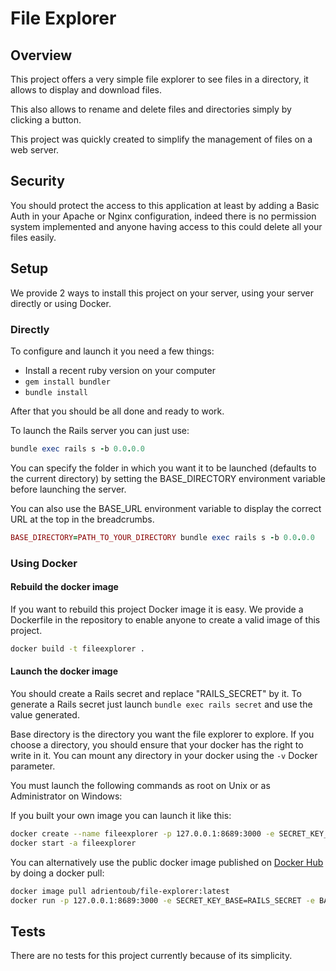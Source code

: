 # File Explorer

## Overview

This project offers a very simple file explorer to see files in a directory, it
allows to display and download files.

This also allows to rename and delete files and directories simply by clicking
a button.

This project was quickly created to simplify the management of files on a web
server.

## Security

You should protect the access to this application at least by adding a
Basic Auth in your Apache or Nginx configuration, indeed there is no permission
system implemented and anyone having access to this could delete all your
files easily.

## Setup

We provide 2 ways to install this project on your server, using your server
directly or using Docker.

### Directly

To configure and launch it you need a few things:

* Install a recent ruby version on your computer
* `gem install bundler`
* `bundle install`

After that you should be all done and ready to work.

To launch the Rails server you can just use:

```ruby
bundle exec rails s -b 0.0.0.0
```

You can specify the folder in which you want it to be launched (defaults to the
current directory) by setting the BASE\_DIRECTORY environment variable before
launching the server.

You can also use the BASE\_URL environment variable to display the correct URL
at the top in the breadcrumbs.

```ruby
BASE_DIRECTORY=PATH_TO_YOUR_DIRECTORY bundle exec rails s -b 0.0.0.0
```

### Using Docker

#### Rebuild the docker image

If you want to rebuild this project Docker image it is easy. We provide a
Dockerfile in the repository to enable anyone to create a valid image of this
project.

```bash
docker build -t fileexplorer .
```

#### Launch the docker image

You should create a Rails secret and replace "RAILS_SECRET" by it. To generate
a Rails secret just launch `bundle exec rails secret` and use the value
generated.

Base directory is the directory you want the file explorer to explore. If you
choose a directory, you should ensure that your docker has the right to write
in it. You can mount any directory in your docker using the `-v` Docker
parameter.

You must launch the following commands as root on Unix or as Administrator on
Windows:

If you built your own image you can launch it like this:

```bash
docker create --name fileexplorer -p 127.0.0.1:8689:3000 -e SECRET_KEY_BASE=RAILS_SECRET -e BASE_DIRECTORY=/ fileexplorer
docker start -a fileexplorer
```

You can alternatively use the public docker image published on
[Docker Hub](https://hub.docker.com/r/adrientoub/file-explorer) by doing a
docker pull:

```bash
docker image pull adrientoub/file-explorer:latest
docker run -p 127.0.0.1:8689:3000 -e SECRET_KEY_BASE=RAILS_SECRET -e BASE_DIRECTORY=/ -it adrientoub/file-explorer:latest
```

## Tests

There are no tests for this project currently because of its simplicity.
